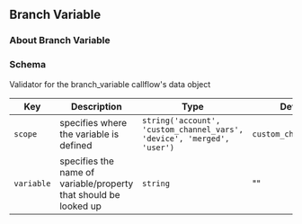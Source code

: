 ## Branch Variable

### About Branch Variable

### Schema

Validator for the branch_variable callflow's data object

Key | Description | Type | Default | Required
--- | ----------- | ---- | ------- | --------
`scope` | specifies where the variable is defined | `string('account', 'custom_channel_vars', 'device', 'merged', 'user')` | `custom_channel_vars` | `false`
`variable` | specifies the name of variable/property that should be looked up | `string` | "" | `true`
